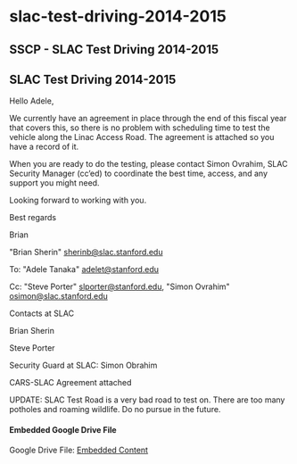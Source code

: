 # slac-test-driving-2014-2015

## SSCP - SLAC Test Driving 2014-2015

## SLAC Test Driving 2014-2015

Hello Adele,

We currently have an agreement in place through the end of this fiscal year that covers this, so there is no problem with scheduling time to test the vehicle along the Linac Access Road.  The agreement is attached so you have a record of it.

When you are ready to do the testing, please contact Simon Ovrahim, SLAC Security Manager (cc’ed) to coordinate the best time, access, and any support you might need.

Looking forward to working with you.

Best regards

Brian

"Brian Sherin" [sherinb@slac.stanford.edu](mailto:sherinb@slac.stanford.edu)

To: "Adele Tanaka" [adelet@stanford.edu](mailto:adelet@stanford.edu)

Cc: "Steve Porter" [slporter@stanford.edu](mailto:slporter@stanford.edu), "Simon Ovrahim" [osimon@slac.stanford.edu](mailto:osimon@slac.stanford.edu)

Contacts at SLAC

Brian Sherin

Steve Porter

Security Guard at SLAC: Simon Obrahim

CARS-SLAC Agreement attached

UPDATE: SLAC Test Road is a very bad road to test on. There are too many potholes and roaming wildlife. Do no pursue in the future.&#x20;

#### Embedded Google Drive File

Google Drive File: [Embedded Content](https://drive.google.com/embeddedfolderview?id=1swipxocMa4zWShLOfiQZ2VKBjEo1mLFf#list)
